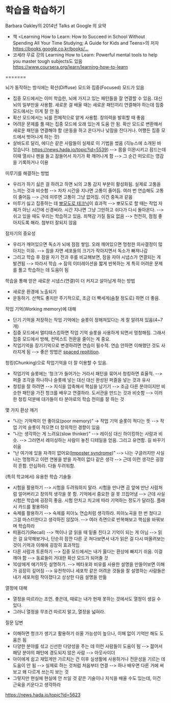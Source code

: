 # 학습을 학습하기

Barbara Oakley의 2014년 Talks at Google 의 요약
- 책 <Learning How to Learn: How to Succeed in School Without Spending All Your Time Studying; A Guide for Kids and Teens>의 저자 https://books.google.co.kr/books/…
- 코세라 무료 강의 Learning How to Learn: Powerful mental tools to help you master tough subjects도 있음 https://www.coursera.org/learn/learning-how-to-learn

=======

뇌가 동작하는 방식에는 확산(Diffuse) 모드와 집중(Focused) 모드가 있음
- 집중 모드에서는 이미 학습한, 뇌에 가지고 있는 패턴들을 잘 연결할 수 있음. 대신 뇌의 일부만을 사용함. 새로운 걸 배울 때는 새로운 패턴끼리 연결해야 하는데 집중 모드에서는 이게 잘 안 됨
- 확산 모드에서는 뇌를 전체적으로 얕게 사용함. 창의력을 발휘할 때 좋음
- 어려운 문제를 풀 때는 집중 모드에 오래 있는게 도움 안 됨. 확산 모드로 변환해서 새로운 패턴을 연결해야 함 (운동을 하고 온다거나 낮잠을 잔다거나. 어쨌든 집중 모드에서 벗어나게 하는 것)
- 살바도르 달리, 에디슨 같은 사람들이 실제로 이 기법을 썼음 (긱뉴스에 소개된 바 있습니다. https://news.hada.io/topic?id=5539)
--> 몸을 이완시키고 잠드는데 이때 열쇠나 펜을 들고 잠들어서 자기가 확 깨어나게 함
--> 그 순간 떠오르는 영감을 기록하거나 이용

미루기를 해결하는 방법
- 우리가 하기 싫은 걸 하려고 하면 뇌의 고통 감지 부분이 활성화됨. 실제로 고통을 느끼는 것과 비슷함
--> 차차 시간을 지나면 고통이 줄어듬. 여러 번 연습해도 고통이 줄어듬
--> 근데 미루면 고통이 그냥 없어짐. 이건 중독과 같음
- 미루기 싫고 집중하는 데 [뽀모도로 테크닉](https://en.wikipedia.org/wiki/Pomodoro_Technique)이 효과적
--> 뽀모도로 할 때는 작업 자체가 아닌 시간에 신경써라. 시간 지나면 그냥 그만하고 쉬다가 다시 돌아온다.
--> 쉬고 있을 때도 우리는 학습하고 있음. 죄책감 가질 필요 없음
--> 천천히, 점점 좋아지도록 해라. 첨부터 잘되지 않음

잠자기의 중요성
- 우리가 깨어있으면 독소가 뇌에 점점 쌓임. 오래 깨어있으면 멍청한 의사결정이 많아지는 이유.
--> 잠을 자면 세포들의 크기가 작아지면서 독소가 빠져나감
- 그리고 학습 후 잠을 자기 전과 후를 비교해보면, 잠을 자야 시냅스가 연결되는 게 발견됨
--> 따라서 학습 → 잠의 이터레이션을 짧게 반복하는 게 특히 어려운 문제를 풀고 학습하는 데 도움이 됨

학습을 통해 얻은 새로운 시냅스(연결)이 더 커지고 살아남게 하는 방법
- 새로운 환경에 노출되기
- 운동하기. 산책도 좋지만 주기적으로, 조금 더 빡세게(숨찰 정도로) 하면 더 좋음.

작업 기억(Working memory)에 대해
- 단기 기억을 저장하는 작업 기억에는 슬롯이 정해져있다는 게 잘 알려져 있음(4~7개)
- 집중 모드에서 멀티태스킹하면 작업 기억 슬롯을 사용하게 되면서 멍청해짐. 그래서 집중 모드에서 방해, 컨텍스트 전환을 줄이는 게 중요.
- 작업기억을 장기기억으로 변경하려면 연습이 필수적. 연습 안하면 이해했던 것도 사라지게 됨
--> 좋은 방법은 [spaced repitition](https://en.wikipedia.org/wiki/Spaced_repetition).

청킹(Chunking)으로 작업기억을 더 잘 이용할 수 있음.
- 작업기억 슬롯에는 ‘청크’가 들어가는 거라서 패턴을 묶어서 청킹하면 효율적.
--> 퍼즐 조각을 하나하나 슬롯에 넣는 대신 대신 완성된 퍼즐을 넣는 것과 유사
- 청킹을 잘 하려면
--> 지식을 압축해서 핵심을 남기기
--> 조금 다른 분야이지만 비슷한 패턴을 가진 청크를 배우고 연결하라. 도서관을 만드는 것과 비슷함
--> 이러한 청킹 덕분에 대가들이 타 분야로의 학습 전이를 잘 하는 것

몇 가지 환상 깨기
- “나는 기억력이 안 좋아요(poor memory)” → 작업 기억 슬롯이 적다는 뜻
--> 작업 기억 슬롯이 적으면 더 창의적인 경향이 있음
- “나는 생각하는 게 느려요(slow thinker)”
--> 레이싱 대신 하이킹하는 사람과 비슷.
--> 그러면서 레이싱하는 사람이 놓친 디테일을 얻음. 그리고 유연함. 길 바꾸기 쉬움
- “난 여기에 있을 자격이 없어요([Imposter syndrome](https://en.wikipedia.org/wiki/Impostor_syndrome))”
--> 나는 구글러지만 사실 나는 멍청하고 이런 연봉을 받을 자격이 없다 같은 생각
--> 근데 이런 생각은 굉장히 흔함. 안심하라. 다들 두려워함.

(특히 학교에서) 유용한 학습 기술들
- 시험을 활용하기
--> 시험을 두려워하지 말라. 시험을 만나면 곰 앞에 만난 사람처럼 얼어버리고 창의적 생각을 못 함. 기억에서 중요한 걸 못 끄집어냄
--> 근데 사실 시험은 학습에 굉장히 좋음. 시험 안치고 치고에 따라 기억하는 정도가 달라짐. 플래시 카드를 활용하라
- 숙제를 활용하기
--> 숙제를 피아노 연습처럼 생각하라. 피아노곡을 한 번 쳤다고 그걸 마스터한다고 생각하진 않잖아.
--> 여러 측면으로 반복해보고 핵심을 바꿔보며 학습하라
- 떠올리기(Recall)
--> 책이나 글 읽을 때 밑줄 친다고 기억이 되는 게 아님
--> 읽은 걸 요약해보거나, 단순히 잠깐 다른 곳 쳐다보면서 내가 읽은 걸 다시 떠올려보는 것이 기억과 이해에 굉장히 효과적임
- 다른 사람과 토론하기
--> 집중 모드에서는 내가 옳다는 환상에 빠지기 쉬움. 이걸 깨야 함
--> 동료들이 거대한 확산 모드가 되어줄 것
- 10살에게 얘기하듯 설명하기.
--> 메타포와 비유를 사용한 설명을 만들어보면 이해가 굉장히 깊어짐
--> 유전학이나 세포학 같은 어려운 것들을 잘 설명하는 사람들은 내가 세포처럼 작아졌다고 상상한 다음 설명을 만듦

열정에 대해
- 열정을 따르라는 조언. 좋은데, 때로는 내가 현재 못하는 것에서도 열정이 생길 수 있다.
- 그러니 열정을 무조건 따르지 말고, 열정을 넓혀라.

질문 답변
- 이해하면 청크가 생기고 활용하기 쉬울 가능성이 높으나, 이해 없이 기억만 해도 도움은 됨
- 다양한 분야를 섞고 신선한 다양성을 주는 데 이런 사람들이 도움이 됨
--> 젊어서 해당 분야의 패턴에 경도되지 않은 사람
--> 아웃사이더
- 아이에게 쉽고 재밌게만 가르치는 건 이후 실생활에 사용하거나 전문성을 기르는 데 도움이 안 됨
--> 실제로 하는 것처럼 처음부터 연결
--> 하나 배우면 다른 거에 써보고 왜 다르게 쓰는지 보는 것
- 그렇지만 현실에 현실에 안 쓰일 것 같은 기술이나 지식을 배울 수도 있는데, 이건 근육을 키운다고 생각하라

https://news.hada.io/topic?id=5623

